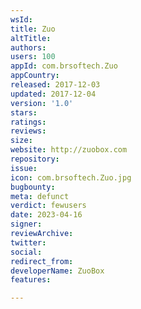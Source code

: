 ```yaml
---
wsId: 
title: Zuo
altTitle: 
authors: 
users: 100
appId: com.brsoftech.Zuo
appCountry: 
released: 2017-12-03
updated: 2017-12-04
version: '1.0'
stars: 
ratings: 
reviews: 
size: 
website: http://zuobox.com
repository: 
issue: 
icon: com.brsoftech.Zuo.jpg
bugbounty: 
meta: defunct
verdict: fewusers
date: 2023-04-16
signer: 
reviewArchive: 
twitter: 
social: 
redirect_from: 
developerName: ZuoBox
features: 

---
```


